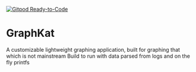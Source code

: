 [![Gitpod Ready-to-Code](https://img.shields.io/badge/Gitpod-Ready--to--Code-blue?logo=gitpod)](https://gitpod.io/#https://github.com/davidgtl/GraphKat) 

# GraphKat
A customizable lightweight graphing application, built for graphing that which is not mainstream
Build to run with data parsed from logs and on the fly printfs
